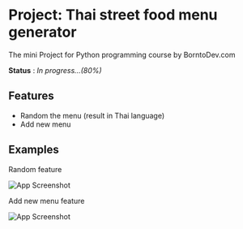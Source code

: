 # Project: Thai street food menu generator

The mini Project for Python programming course by BorntoDev.com

**Status** : *In progress...(80%)*



## Features

- Random the menu (result in Thai language)
- Add new menu
## Examples

Random feature

![App Screenshot](https://drive.google.com/uc?id=1bjkzXK6RA8NPYWYkbkOxbSr5j0CjZvt7)

Add new menu feature

![App Screenshot](https://drive.google.com/uc?id=1uTcsErIMKeTXqLLiVplLhKPkSrJG5NiC)

